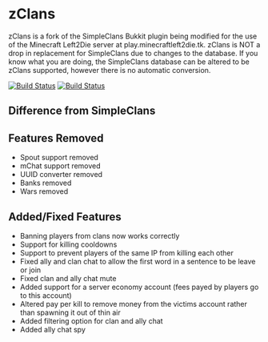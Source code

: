 # zClans
zClans is a fork of the SimpleClans Bukkit plugin being modified for the use of
the Minecraft Left2Die server at play.minecraftleft2die.tk.  zClans is NOT a drop
in replacement for SimpleClans due to changes to the database.  If you know what
you are doing, the SimpleClans database can be altered to be zClans supported,
however there is no automatic conversion.

[![Build Status](https://travis-ci.org/zenith4183/SimpleClans.svg)](https://travis-ci.org/zenith4183/SimpleClans)  [![Build Status](https://drone.io/github.com/zenith4183/SimpleClans/status.png)](https://drone.io/github.com/zenith4183/SimpleClans/files)

## Difference from SimpleClans
## Features Removed
* Spout support removed
* mChat support removed
* UUID converter removed
* Banks removed
* Wars removed

## Added/Fixed Features
* Banning players from clans now works correctly
* Support for killing cooldowns
* Support to prevent players of the same IP from killing each other
* Fixed ally and clan chat to allow the first word in a sentence to be leave or join
* Fixed clan and ally chat mute
* Added support for a server economy account (fees payed by players go to this account)
* Altered pay per kill to remove money from the victims account rather than spawning it out of thin air
* Added filtering option for clan and ally chat
* Added ally chat spy



